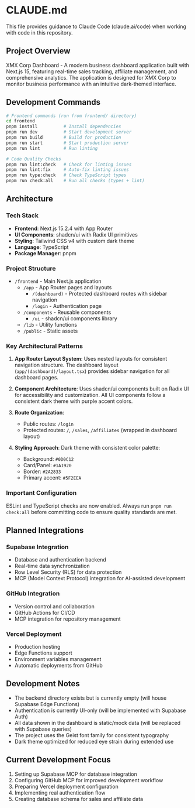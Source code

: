 # CLAUDE.md

This file provides guidance to Claude Code (claude.ai/code) when working with code in this repository.

## Project Overview

XMX Corp Dashboard - A modern business dashboard application built with Next.js 15, featuring real-time sales tracking, affiliate management, and comprehensive analytics. The application is designed for XMX Corp to monitor business performance with an intuitive dark-themed interface.

## Development Commands

```bash
# Frontend commands (run from frontend/ directory)
cd frontend
pnpm install          # Install dependencies
pnpm run dev          # Start development server
pnpm run build        # Build for production
pnpm run start        # Start production server
pnpm run lint         # Run linting

# Code Quality Checks
pnpm run lint:check   # Check for linting issues
pnpm run lint:fix     # Auto-fix linting issues
pnpm run type:check   # Check TypeScript types
pnpm run check:all    # Run all checks (types + lint)
```

## Architecture

### Tech Stack
- **Frontend**: Next.js 15.2.4 with App Router
- **UI Components**: shadcn/ui with Radix UI primitives
- **Styling**: Tailwind CSS v4 with custom dark theme
- **Language**: TypeScript
- **Package Manager**: pnpm

### Project Structure
- `/frontend` - Main Next.js application
  - `/app` - App Router pages and layouts
    - `/(dashboard)` - Protected dashboard routes with sidebar navigation
    - `/login` - Authentication page
  - `/components` - Reusable components
    - `/ui` - shadcn/ui components library
  - `/lib` - Utility functions
  - `/public` - Static assets

### Key Architectural Patterns

1. **App Router Layout System**: Uses nested layouts for consistent navigation structure. The dashboard layout (`app/(dashboard)/layout.tsx`) provides sidebar navigation for all dashboard pages.

2. **Component Architecture**: Uses shadcn/ui components built on Radix UI for accessibility and customization. All UI components follow a consistent dark theme with purple accent colors.

3. **Route Organization**: 
   - Public routes: `/login`
   - Protected routes: `/`, `/sales`, `/affiliates` (wrapped in dashboard layout)

4. **Styling Approach**: Dark theme with consistent color palette:
   - Background: `#0D0C12`
   - Card/Panel: `#1A1920`
   - Border: `#2A2833`
   - Primary accent: `#5F2EEA`

### Important Configuration

ESLint and TypeScript checks are now enabled. Always run `pnpm run check:all` before committing code to ensure quality standards are met.

## Planned Integrations

### Supabase Integration
- Database and authentication backend
- Real-time data synchronization
- Row Level Security (RLS) for data protection
- MCP (Model Context Protocol) integration for AI-assisted development

### GitHub Integration
- Version control and collaboration
- GitHub Actions for CI/CD
- MCP integration for repository management

### Vercel Deployment
- Production hosting
- Edge Functions support
- Environment variables management
- Automatic deployments from GitHub

## Development Notes

- The backend directory exists but is currently empty (will house Supabase Edge Functions)
- Authentication is currently UI-only (will be implemented with Supabase Auth)
- All data shown in the dashboard is static/mock data (will be replaced with Supabase queries)
- The project uses the Geist font family for consistent typography
- Dark theme optimized for reduced eye strain during extended use

## Current Development Focus

1. Setting up Supabase MCP for database integration
2. Configuring GitHub MCP for improved development workflow
3. Preparing Vercel deployment configuration
4. Implementing real authentication flow
5. Creating database schema for sales and affiliate data